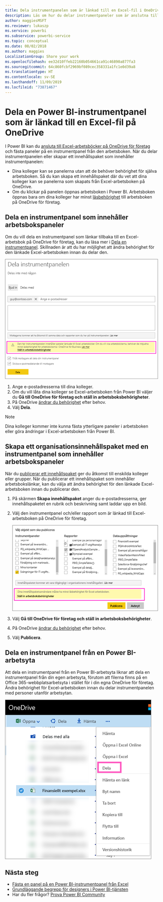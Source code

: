```yaml
---
title: Dela instrumentpanelen som är länkad till en Excel-fil i OneDrive – Power BI
description: Läs om hur du delar instrumentpaneler som är anslutna till en Excel-arbetsbok på OneDrive för företag, med paneler som fästs från arbetsboken.
author: maggiesMSFT
ms.reviewer: lukaszp
ms.service: powerbi
ms.subservice: powerbi-service
ms.topic: conceptual
ms.date: 08/02/2018
ms.author: maggies
LocalizationGroup: Share your work
ms.openlocfilehash: ee32d10ffeb22160b054661ca91c46890a877fa3
ms.sourcegitcommit: 64c860fcbf2969bf089cec358331a1fc1e0d39a8
ms.translationtype: HT
ms.contentlocale: sv-SE
ms.lasthandoff: 11/09/2019
ms.locfileid: "73871467"
---
```

# <a name="share-a-power-bi-dashboard-that-links-to-an-excel-file-in-onedrive"></a>Dela en Power BI-instrumentpanel som är länkad till en Excel-fil på OneDrive
I Power BI kan du [ansluta till Excel-arbetsböcker på OneDrive för företag](service-excel-workbook-files.md) och fästa paneler på en instrumentpanel från den arbetsboken. När du delar instrumentpanelen eller skapar ett innehållspaket som innehåller instrumentpanelen:

* Dina kolleger kan se panelerna utan att de behöver behörighet för själva arbetsboken. Så du kan skapa ett innehållspaket där du vet att dina kolleger kan se panelerna som skapats från Excel-arbetsboken på OneDrive.
* Om du klickar på panelen öppnas arbetsboken i Power BI. Arbetsboken öppnas bara om dina kolleger har minst [läsbehörighet](https://support.office.com/article/Share-documents-or-folders-in-Office-365-1fe37332-0f9a-4719-970e-d2578da4941c) till arbetsboken på OneDrive för företag.

## <a name="share-a-dashboard-that-contains-workbook-tiles"></a>Dela en instrumentpanel som innehåller arbetsbokspaneler
Om du vill dela en instrumentpanel som länkar tillbaka till en Excel-arbetsbok på OneDrive för företag, kan du läsa mer i [Dela en instrumentpanel](service-share-dashboards.md). Skillnaden är att du har möjlighet att ändra behörighet för den länkade Excel-arbetsboken innan du delar den.

  ![Dialogrutan Dela instrumentpanel](media/service-share-dashboard-that-links-to-excel-onedrive/pbi_share_workbk.png)

1. Ange e-postadresserna till dina kolleger.
2. Om du vill låta dina kolleger se Excel-arbetsboken från Power BI väljer du **Gå till OneDrive för företag och ställ in arbetsboksbehörigheter**.
3. På OneDrive [ändrar du behörighet](https://support.office.com/article/Share-files-and-folders-and-change-permissions-9fcc2f7d-de0c-4cec-93b0-a82024800c07) efter behov.
4. Välj **Dela**.

>[!NOTE]
>Dina kolleger kommer inte kunna fästa ytterligare paneler i arbetsboken eller göra ändringar i Excel-arbetsboken från Power BI.
> 
> 

## <a name="create-an-organizational-content-pack-with-a-dashboard-that-contains-workbook-tiles"></a>Skapa ett organisationsinnehållspaket med en instrumentpanel som innehåller arbetsbokspaneler
När du [publicerar ett innehållspaket](service-organizational-content-pack-create-and-publish.md) ger du åtkomst till enskilda kolleger eller grupper. När du publicerar ett innehållspaket som innehåller arbetsbokslänkar, kan du välja att ändra behörighet för den länkade Excel-arbetsboken innan du publicerar den.

1. På skärmen **Skapa innehållspaket** anger du e-postadresserna, ger innehållspaketet en rubrik och beskrivning samt laddar upp en bild.
2. Välj den instrumentpanel och/eller rapport som är länkad till Excel-arbetsboken på OneDrive för företag.
   
    ![Excel-arbetsbok i ett innehållspaket](media/service-share-dashboard-that-links-to-excel-onedrive/pbi_contpack_workbk.png)
3. Välj **Gå till OneDrive för företag och ställ in arbetsboksbehörigheter**.
4. På OneDrive [ändrar du behörighet](https://support.office.com/article/Share-files-and-folders-and-change-permissions-9fcc2f7d-de0c-4cec-93b0-a82024800c07) efter behov.
5. Välj **Publicera**.

## <a name="share-a-dashboard-from-a-power-bi-workspace"></a>Dela en instrumentpanel från en Power BI-arbetsyta
Att dela en instrumentpanel från en Power BI-arbetsyta liknar att dela en instrumentpanel från din egen arbetsyta, förutom att filerna finns på en Office 365-webbplatsarbetsyta i stället för i din egna OneDrive för företag. Ändra behörighet för Excel-arbetsboken innan du delar instrumentpanelen med personer utanför arbetsytan.

![Dela från OneDrive](media/service-share-dashboard-that-links-to-excel-onedrive/pbi_onedriveshare.png)

## <a name="next-steps"></a>Nästa steg
* [Fästa en panel på en Power BI-instrumentpanel från Excel](service-dashboard-pin-tile-from-excel.md)
* [Grundläggande begrepp för designers i Power BI-tjänsten](service-basic-concepts.md)
* Har du fler frågor? [Prova Power BI Community](https://community.powerbi.com/)

